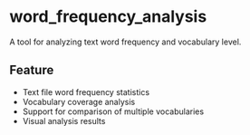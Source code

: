 
# word_frequency_analysis

A tool for analyzing text word frequency and vocabulary level.

## Feature 

- Text file word frequency statistics
- Vocabulary coverage analysis
- Support for comparison of multiple vocabularies
- Visual analysis results